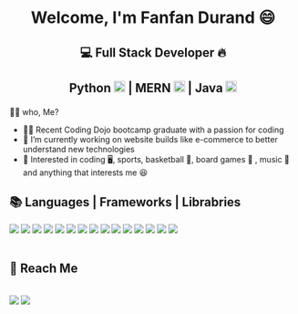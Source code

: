 # <p align="center">Welcome, I'm Fanfan Durand 😄</p>

## <p align="center">💻  Full Stack Developer 🔥</p>
## <p align="center"> Python <img width="20px" height="20px" src="https://user-images.githubusercontent.com/98227731/205742498-0fbfba0c-aeeb-409f-b6a1-dadb64f22599.png" alt="python logo"> | MERN <img width="20px" height="20px" src="https://raw.githubusercontent.com/shahzaibkhalid/mern-app-generator/master/static/logo.png" alt="mern logo"> | Java <img width="20px" height="20px" src="https://1000logos.net/wp-content/uploads/2020/09/Java-Emblem.jpg" alt="java logo">
</p>



👨‍💻 who, Me?
- 👨‍🚀 Recent Coding Dojo bootcamp graduate with a passion for coding
- 🌱 I’m currently working on website builds like e-commerce to better understand new technologies
- 👀 Interested in coding 🖥️, sports, basketball 🏀, board games 🏅 , music 🎵 and anything that interests me 😆

## 📚 Languages | Frameworks | Librabries
<div>
   <img src="https://img.shields.io/badge/JavaScript-323330?style=for-the-badge&logo=javascript&logoColor=F7DF1E">
   <img src="https://img.shields.io/badge/Python-FFD43B?style=for-the-badge&logo=python&logoColor=blue">
   <img src="https://img.shields.io/badge/CSS3-1572B6?style=for-the-badge&logo=css3&logoColor=white">
   <img src="https://img.shields.io/badge/HTML5-E34F26?style=for-the-badge&logo=html5&logoColor=white">
   <img src="https://img.shields.io/badge/MongoDB-4EA94B?style=for-the-badge&logo=mongodb&logoColor=white">
   <img src="https://img.shields.io/badge/MySQL-005C84?style=for-the-badge&logo=mysql&logoColor=white">
   <img src="https://img.shields.io/badge/apache_maven-C71A36?style=for-the-badge&logo=apachemaven&logoColor=white">
   <img src="https://img.shields.io/badge/Bootstrap-563D7C?style=for-the-badge&logo=bootstrap&logoColor=white">
   <img src="https://img.shields.io/badge/Flask-000000?style=for-the-badge&logo=flask&logoColor=white">
   <img src="https://img.shields.io/badge/GitHub%20Pages-222222?style=for-the-badge&logo=GitHub%20Pages&logoColor=white">
   <img src="https://img.shields.io/badge/jQuery-0769AD?style=for-the-badge&logo=jquery&logoColor=white">
   <img src="https://img.shields.io/badge/Postman-FF6C37?style=for-the-badge&logo=Postman&logoColor=white">
   <img src="https://img.shields.io/badge/React-20232A?style=for-the-badge&logo=react&logoColor=61DAFB">
   <img src="https://img.shields.io/badge/Redux-593D88?style=for-the-badge&logo=redux&logoColor=white">
   <img src="https://img.shields.io/badge/Spring-6DB33F?style=for-the-badge&logo=spring&logoColor=white">
</div>

<br>

## 📡 Reach Me

<br>
<div>
<a href="http://linkedin.com/in/fanfan-durand"><img src="https://img.shields.io/badge/LinkedIn-0077B5?style=for-the-badge&logo=linkedin&logoColor=white"></a>
<a href="mailto:durand90@live.com.com?"><img src="https://img.shields.io/badge/gmail-%23DD0031.svg?&style=for-the-badge&logo=gmail&logoColor=white"/></a>
</div>


<!---
durand90/durand90 is a ✨ special ✨ repository because its `README.md` (this file) appears on your GitHub profile.
You can click the Preview link to take a look at your changes.
--->
